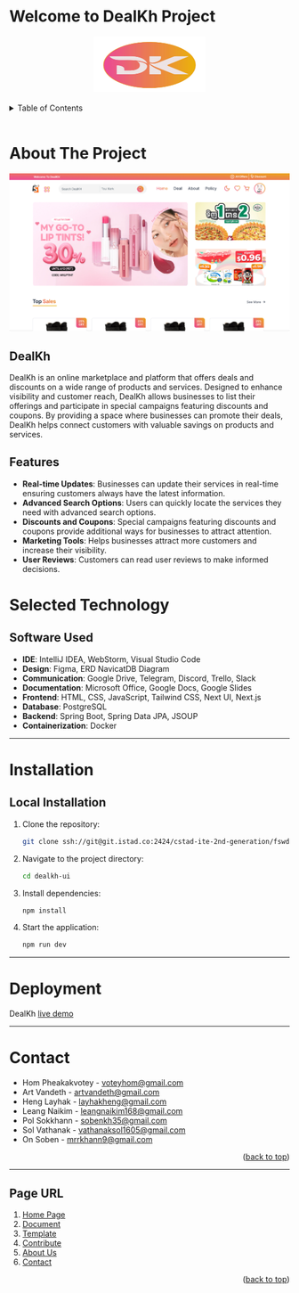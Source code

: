 
<a name="readme-top"></a>

# Welcome to DealKh Project

<div align="center">
  <a href="ssh://git@git.istad.co:2424/cstad-ite-2nd-generation/fswd/dealkh/dealkh-ui.git">
    <img src="public/logo.png" alt="Logo" width="200" height="100">
  </a>
</div>
<br>

<details>
  <summary>Table of Contents</summary>
  <ol>
    <li>
      <a href="#about-the-project">About The Project</a>
    </li>
    <li>
      <a href="#system-architecture">System Architecture</a>
    </li>
    <li>
      <a href="#selected-technology">Selected Technology</a>
    </li>
    <li>
      <a href="#installation">Installation</a>
    </li>
    <li>
      <a href="#deployment">Deployment</a>
    </li>
    <li>
      <a href="#contact">Contact</a>
    </li>
    <li>
      <a href="#page-url">Page URL</a>
    </li>
  </ol>
</details>
<br>

# About The Project

![DealKh Screenshot](/public/forhome.png)

## DealKh

DealKh is an online marketplace and platform that offers deals and discounts on a wide range of products and services. Designed to enhance visibility and customer reach, DealKh allows businesses to list their offerings and participate in special campaigns featuring discounts and coupons. By providing a space where businesses can promote their deals, DealKh helps connect customers with valuable savings on products and services.

## Features

- **Real-time Updates**: Businesses can update their services in real-time ensuring customers always have the latest information.
- **Advanced Search Options**: Users can quickly locate the services they need with advanced search options.
- **Discounts and Coupons**: Special campaigns featuring discounts and coupons provide additional ways for businesses to attract attention.
- **Marketing Tools**: Helps businesses attract more customers and increase their visibility.
- **User Reviews**: Customers can read user reviews to make informed decisions.


# Selected Technology

## Software Used

- **IDE**: IntelliJ IDEA, WebStorm, Visual Studio Code
- **Design**: Figma, ERD NavicatDB Diagram
- **Communication**: Google Drive, Telegram, Discord, Trello, Slack
- **Documentation**: Microsoft Office, Google Docs, Google Slides
- **Frontend**: HTML, CSS, JavaScript, Tailwind CSS, Next UI, Next.js
- **Database**: PostgreSQL
- **Backend**: Spring Boot, Spring Data JPA, JSOUP
- **Containerization**: Docker

---

# Installation

## Local Installation

1. Clone the repository:
   ```sh
   git clone ssh://git@git.istad.co:2424/cstad-ite-2nd-generation/fswd/dealkh/dealkh-ui.git
   ```
2. Navigate to the project directory:
   ```sh
   cd dealkh-ui
   ```
3. Install dependencies:
   ```sh
   npm install
   ```
4. Start the application:
   ```sh
   npm run dev
   ```

---

# Deployment

DealKh [live demo]()

---

# Contact

- Hom Pheakakvotey - voteyhom@gmail.com
- Art Vandeth - artvandeth@gmail.com
- Heng Layhak - layhakheng@gmail.com
- Leang Naikim - leangnaikim168@gmail.com
- Pol Sokkhann - sobenkh35@gmail.com
- Sol Vathanak - vathanaksol1605@gmail.com
- On Soben - mrrkhann9@gmail.com

<p align="right">(<a href="#readme-top">back to top</a>)</p>

---

## Page URL

1. [Home Page](https://dealkh-homepage.com)
2. [Document](https://dealkh-document.com)
3. [Template](https://dealkh-template.com)
4. [Contribute](https://dealkh-contribute.com)
5. [About Us](https://dealkh-aboutus.com)
6. [Contact](https://dealkh-contact.com)

<p align="right">(<a href="#readme-top">back to top</a>)</p>
